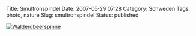 Title: Smultronspindel
Date: 2007-05-29 07:28
Category: Schweden
Tags: photo, nature
Slug: smultronspindel
Status: published

[![Walderdbeerspinne](/pic/spindelsmultron_s.jpg "Ealderdbeerspinne")](/pic/spindelsmultron_l.jpg)

